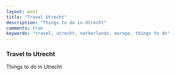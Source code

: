 ```yaml
---
layout: post
title: "Travel Utrecht"
description: "Things to do in Utrecht"
comments: true
keywords: "travel, utrecht, netherlands, europe, things to do"
---
```


### Travel to Utrecht

Things to do in Utrecht